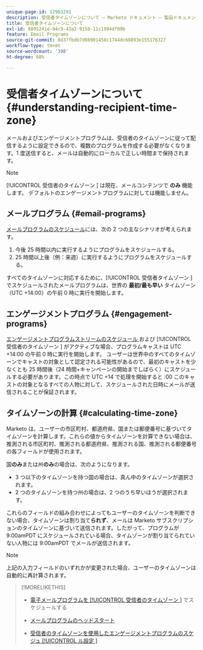 ```yaml
---
unique-page-id: 12983291
description: 受信者タイムゾーンについて — Marketo ドキュメント — 製品ドキュメント
title: 受信者タイムゾーンについて
exl-id: 8895241e-94c9-43a2-9158-11c1994df09b
feature: Email Programs
source-git-commit: 0d37fbdb7d08901458c1744dc68893e155176327
workflow-type: tm+mt
source-wordcount: '398'
ht-degree: 68%

---
```


# 受信者タイムゾーンについて {#understanding-recipient-time-zone}

メールおよびエンゲージメントプログラムは、受信者のタイムゾーンに従って配信するように設定できるので、複数のプログラムを作成する必要がなくなります。1 度送信すると、メールは自動的にローカルで正しい時間まで保持されます。

>[!NOTE]
>
>[!UICONTROL  受信者のタイムゾーン ] は現在、メールコンテンツで **のみ** 機能します。 デフォルトのエンゲージメントプログラムに対しては機能しません。

## メールプログラム {#email-programs}

[メールプログラムのスケジュール](/help/marketo/product-docs/email-marketing/email-programs/email-program-actions/scheduling-with-recipient-time-zone/schedule-email-programs-with-recipient-time-zone.md)には、次の 2 つの主なシナリオが考えられます。

1. 今後 25 時間以内に実行するようにプログラムをスケジュールする。
1. 25 時間以上後（例：来週）に実行するようにプログラムをスケジュールする。

すべてのタイムゾーンに対応するために、[!UICONTROL  受信者タイムゾーン ] でスケジュールされたメールプログラムは、世界の **最初/最も早い** タイムゾーン（UTC +14:00）の午前 0 時に実行を開始します。

## エンゲージメントプログラム {#engagement-programs}

[ エンゲージメントプログラムストリームのスケジュール ](/help/marketo/product-docs/email-marketing/drip-nurturing/engagement-program-streams/set-stream-cadence/schedule-engagement-programs-with-recipient-time-zone.md) および [!UICONTROL  受信者のタイムゾーン ] がアクティブな場合、プログラムキャストは UTC +14:00 の午前 0 時に実行を開始します。 ユーザーは世界中のすべてのタイムゾーンでキャストの対象として認定される可能性があるので、最初のキャストを少なくとも 25 時間後（24 時間+キャンペーンの開始までしばらく）にスケジュールする必要があります。この時点で UTC +14 で処理を開始すると :00 このキャストの対象となるすべての人物に対して、スケジュールされた日時にメールが送信されることが保証されます。

## タイムゾーンの計算 {#calculating-time-zone}

Marketo は、ユーザーの市区町村、都道府県、国または郵便番号に基づいてタイムゾーンを計算します。これらの値からタイムゾーンを計算できない場合は、推測される市区町村、推測される都道府県、推測される国、推測される郵便番号の各フィールドが使用されます。

国&#x200B;**のみ**&#x200B;または州&#x200B;**のみ**&#x200B;の場合は、次のようになります。

* 3 つ以下のタイムゾーンを持つ国の場合は、真ん中のタイムゾーンが選択されます。
* 2 つのタイムゾーンを持つ州の場合は、2 つのうち早いほうが選択されます。

これらのフィールドの組み合わせによってもユーザーのタイムゾーンを判断できない場合、タイムゾーンは割り当て&#x200B;**られず**、メールは Marketo サブスクリプションのタイムゾーンに基づいて送信されます。したがって、プログラムが 9:00amPDT にスケジュールされている場合、タイムゾーンが割り当てられていない人物には 9:00amPDT でメールが送信されます。

>[!NOTE]
>
>上記の入力フィールドのいずれかが変更された場合、ユーザーのタイムゾーンは自動的に再計算されます。

>[!MORELIKETHIS]
>
>* [ 電子メールプログラムを [!UICONTROL  受信者のタイムゾーン ]](/help/marketo/product-docs/email-marketing/email-programs/email-program-actions/scheduling-with-recipient-time-zone/schedule-email-programs-with-recipient-time-zone.md) でスケジュールする
>* [メールプログラムのヘッドスタート](/help/marketo/product-docs/email-marketing/email-programs/email-program-actions/head-start-for-email-programs.md)
>
>* [ 受信者のタイムゾーンを使用したエンゲージメントプログラムのスケジュ [!UICONTROL  ル設定 ]](/help/marketo/product-docs/email-marketing/drip-nurturing/engagement-program-streams/set-stream-cadence/schedule-engagement-programs-with-recipient-time-zone.md)
